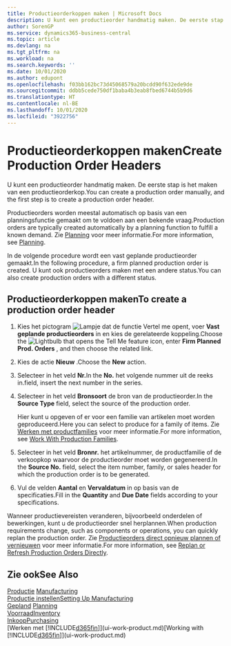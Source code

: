 ```yaml
---
title: Productieorderkoppen maken | Microsoft Docs
description: U kunt een productieorder handmatig maken. De eerste stap is het maken van een productieorderkop.
author: SorenGP
ms.service: dynamics365-business-central
ms.topic: article
ms.devlang: na
ms.tgt_pltfrm: na
ms.workload: na
ms.search.keywords: ''
ms.date: 10/01/2020
ms.author: edupont
ms.openlocfilehash: f03bb162bc73d45068579a20bcdd90f632ede9de
ms.sourcegitcommit: ddbb5cede750df1baba4b3eab8fbed6744b5b9d6
ms.translationtype: HT
ms.contentlocale: nl-BE
ms.lasthandoff: 10/01/2020
ms.locfileid: "3922756"
---
```

# <a name="create-production-order-headers"></a><span data-ttu-id="dd9a8-103">Productieorderkoppen maken</span><span class="sxs-lookup"><span data-stu-id="dd9a8-103">Create Production Order Headers</span></span>
<span data-ttu-id="dd9a8-104">U kunt een productieorder handmatig maken. De eerste stap is het maken van een productieorderkop.</span><span class="sxs-lookup"><span data-stu-id="dd9a8-104">You can create a production order manually, and the first step is to create a production order header.</span></span>

<span data-ttu-id="dd9a8-105">Productieorders worden meestal automatisch op basis van een planningsfunctie gemaakt om te voldoen aan een bekende vraag.</span><span class="sxs-lookup"><span data-stu-id="dd9a8-105">Production orders are typically created automatically by a planning function to fulfill a known demand.</span></span> <span data-ttu-id="dd9a8-106">Zie [Planning](production-planning.md) voor meer informatie.</span><span class="sxs-lookup"><span data-stu-id="dd9a8-106">For more information, see [Planning](production-planning.md).</span></span>   

<span data-ttu-id="dd9a8-107">In de volgende procedure wordt een vast geplande productieorder gemaakt.</span><span class="sxs-lookup"><span data-stu-id="dd9a8-107">In the following procedure, a firm planned production order is created.</span></span> <span data-ttu-id="dd9a8-108">U kunt ook productieorders maken met een andere status.</span><span class="sxs-lookup"><span data-stu-id="dd9a8-108">You can also create production orders with a different status.</span></span>  

## <a name="to-create-a-production-order-header"></a><span data-ttu-id="dd9a8-109">Productieorderkoppen maken</span><span class="sxs-lookup"><span data-stu-id="dd9a8-109">To create a production order header</span></span>  
1.  <span data-ttu-id="dd9a8-110">Kies het pictogram ![Lampje dat de functie Vertel me opent](media/ui-search/search_small.png "Vertel me wat u wilt doen"), voer **Vast geplande productieorders** in en kies de gerelateerde koppeling.</span><span class="sxs-lookup"><span data-stu-id="dd9a8-110">Choose the ![Lightbulb that opens the Tell Me feature](media/ui-search/search_small.png "Tell me what you want to do") icon, enter **Firm Planned Prod. Orders** , and then choose the related link.</span></span>  
2.  <span data-ttu-id="dd9a8-111">Kies de actie **Nieuw** .</span><span class="sxs-lookup"><span data-stu-id="dd9a8-111">Choose the **New** action.</span></span>  
3.  <span data-ttu-id="dd9a8-112">Selecteer in het veld **Nr.**</span><span class="sxs-lookup"><span data-stu-id="dd9a8-112">In the **No.**</span></span> <span data-ttu-id="dd9a8-113">het volgende nummer uit de reeks in.</span><span class="sxs-lookup"><span data-stu-id="dd9a8-113">field, insert the next number in the series.</span></span>  
4.  <span data-ttu-id="dd9a8-114">Selecteer in het veld **Bronsoort** de bron van de productieorder.</span><span class="sxs-lookup"><span data-stu-id="dd9a8-114">In the **Source Type** field, select the source of the production order.</span></span>

    <span data-ttu-id="dd9a8-115">Hier kunt u opgeven of er voor een familie van artikelen moet worden geproduceerd.</span><span class="sxs-lookup"><span data-stu-id="dd9a8-115">Here you can select to produce for a family of items.</span></span> <span data-ttu-id="dd9a8-116">Zie [Werken met productfamilies](production-how-work-family.md) voor meer informatie.</span><span class="sxs-lookup"><span data-stu-id="dd9a8-116">For more information, see [Work With Production Families](production-how-work-family.md).</span></span>
5.  <span data-ttu-id="dd9a8-117">Selecteer in het veld **Bronnr.** het artikelnummer, de productfamilie of de verkoopkop waarvoor de productieorder moet worden gegenereerd.</span><span class="sxs-lookup"><span data-stu-id="dd9a8-117">In the **Source No.** field, select the item number, family, or sales header for which the production order is to be generated.</span></span>  
6.  <span data-ttu-id="dd9a8-118">Vul de velden **Aantal** en **Vervaldatum** in op basis van de specificaties.</span><span class="sxs-lookup"><span data-stu-id="dd9a8-118">Fill in the **Quantity** and **Due Date** fields according to your specifications.</span></span>  

<span data-ttu-id="dd9a8-119">Wanneer productievereisten veranderen, bijvoorbeeld onderdelen of bewerkingen, kunt u de productieorder snel herplannen.</span><span class="sxs-lookup"><span data-stu-id="dd9a8-119">When production requirements change, such as components or operations, you can quickly replan the production order.</span></span> <span data-ttu-id="dd9a8-120">Zie [Productieorders direct opnieuw plannen of vernieuwen](production-how-to-replan-refresh-production-orders.md) voor meer informatie.</span><span class="sxs-lookup"><span data-stu-id="dd9a8-120">For more information, see [Replan or Refresh Production Orders Directly](production-how-to-replan-refresh-production-orders.md).</span></span> 

## <a name="see-also"></a><span data-ttu-id="dd9a8-121">Zie ook</span><span class="sxs-lookup"><span data-stu-id="dd9a8-121">See Also</span></span>  
<span data-ttu-id="dd9a8-122">[Productie](production-manage-manufacturing.md)  </span><span class="sxs-lookup"><span data-stu-id="dd9a8-122">[Manufacturing](production-manage-manufacturing.md)  </span></span>  
[<span data-ttu-id="dd9a8-123">Productie instellen</span><span class="sxs-lookup"><span data-stu-id="dd9a8-123">Setting Up Manufacturing</span></span>](production-configure-production-processes.md)  
<span data-ttu-id="dd9a8-124">[Gepland](production-planning.md)    </span><span class="sxs-lookup"><span data-stu-id="dd9a8-124">[Planning](production-planning.md)    </span></span>  
[<span data-ttu-id="dd9a8-125">Voorraad</span><span class="sxs-lookup"><span data-stu-id="dd9a8-125">Inventory</span></span>](inventory-manage-inventory.md)  
[<span data-ttu-id="dd9a8-126">Inkoop</span><span class="sxs-lookup"><span data-stu-id="dd9a8-126">Purchasing</span></span>](purchasing-manage-purchasing.md)  
<span data-ttu-id="dd9a8-127">[Werken met [!INCLUDE[d365fin](includes/d365fin_md.md)]](ui-work-product.md)</span><span class="sxs-lookup"><span data-stu-id="dd9a8-127">[Working with [!INCLUDE[d365fin](includes/d365fin_md.md)]](ui-work-product.md)</span></span>
